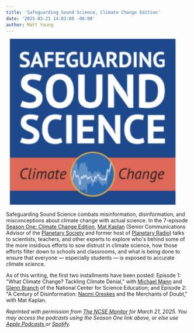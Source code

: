 ```yaml
---
title: 'Safeguarding Sound Science, Climate Change Edition'
date: '2025-03-21 14:03:00 -06:00'
author: Matt Young
---
```


<figure class="on-the-left-side" style="margin-top: 10px; margin-right: 40px; margin-bottom: 10px; margin-left: 10px;">
<img src="/uploads/2025/Safeguarding_Sound_Science_600.jpg " alt="Safeguarding Sound Science logo"/>
<figcaption><a href=""></a>
</figcaption>
</figure> 

Safeguarding Sound Science combats misinformation, disinformation, and misconceptions about climate change with actual science. In the 7-episode <a href="https://ncse.ngo/safeguarding-sound-science">Season One: Climate Change Edition</a>, <a href="https://www.planetary.org/profiles/mat-kaplan">Mat Kaplan</a> (Senior Communications Advisor of the <a href="https://www.planetary.org/">Planetary Society</a> and former host of <a href="https://www.planetary.org/planetary-radio">Planetary Radio</a>) talks to scientists, teachers, and other experts to explore who's behind some of the more insidious efforts to sow distrust in climate science, how those efforts filter down to schools and classrooms, and what is being done to ensure that everyone — especially students — is exposed to accurate climate science.

As of this writing, the first two installments have been posted: Episode 1: "What Climate Change? Tackling Climate Denial," with <a href="https://en.wikipedia.org/wiki/Michael_Mann"> Michael Mann</a> and <a href="https://en.wikipedia.org/wiki/Glenn_Branch">Glenn Branch</a> of the National Center for Science Education; and Episode 2: "A Century of Disinformation: <a href="https://en.wikipedia.org/wiki/Naomi_Oreskes">Naomi Oreskes</a> and the Merchants of Doubt," with Mat Kaplan.

<i>Reprinted with permission from <a href="https://ncse.ngo/catalyzing-action/sign-ncse-monitor">The NCSE Monitor</a> for March 21, 2025. You may access the podcasts using the Season One link above, or else use <a href="https://podcasts.apple.com/us/podcast/safeguarding-sound-science/id1797165552">Apple Podcasts </a> or <a href="https://open.spotify.com/show/1VENQjGuH2fMycb2lDsT4Q">Spotify</a>. </i>
